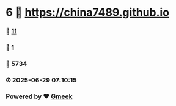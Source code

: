 # 6 :link: https://china7489.github.io 
### :page_facing_up: [11](https://china7489.github.io/tag.html) 
### :speech_balloon: 1 
### :hibiscus: 5734 
### :alarm_clock: 2025-06-29 07:10:15 
### Powered by :heart: [Gmeek](https://github.com/Meekdai/Gmeek)
